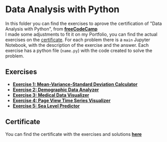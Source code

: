 # Data Analysis with Python #
In this folder you can find the exercises to aprove the certification of "Data Analysis with Python", from __[freeCodeCamp](https://www.freecodecamp.org/learn/data-analysis-with-python/)__ <br>
I made some adjustments to fit it on my Portfolio, you can find the actual exercises on the [certificate](#Certificate).
For each problem there is a `main` Jupyter Notebook, with the description of the exercise and the answer. Each exercise has a python file (`name.py`) with the code created to solve the problem.

## Exercises ##
-  __[Exercise 1: Mean-Variance-Standard Deviation Calculator](https://github.com/mheyermann/Data-Analysis-Python-Certification/blob/main/Data%20Analysis%20with%20Python/Exercise%201/main.ipynb)__
-  __[Exercise 2: Demographic Data Analyzer](https://github.com/mheyermann/Data-Analysis-Python-Certification/blob/main/Data%20Analysis%20with%20Python/Exercise%202/main.ipynb)__
-  __[Exercise 3: Medical Data Visualizer](https://github.com/mheyermann/Data-Analysis-Python-Certification/blob/main/Data%20Analysis%20with%20Python/Exercise%203/main.ipynb)__
-  __[Exercise 4: Page View Time Series Visualizer](https://github.com/mheyermann/Data-Analysis-Python-Certification/blob/main/Data%20Analysis%20with%20Python/Exercise%204/main.ipynb)__
-  __[Exercise 5: Sea Level Predictor](https://github.com/mheyermann/Data-Analysis-Python-Certification/blob/main/Data%20Analysis%20with%20Python/Exercise%205/main.ipynb)__


## Certificate ##
You can find the certificate with the exercises and solutions __[here](https://www.freecodecamp.org/certification/fcc12efbc48-dc9f-4002-9f06-8e0661b0ecdf/data-analysis-with-python-v7)__

